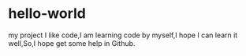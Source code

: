 # hello-world
my project
I like code,I am learning code by myself,I hope I can learn it well,So,I hope get some help in Github. 
